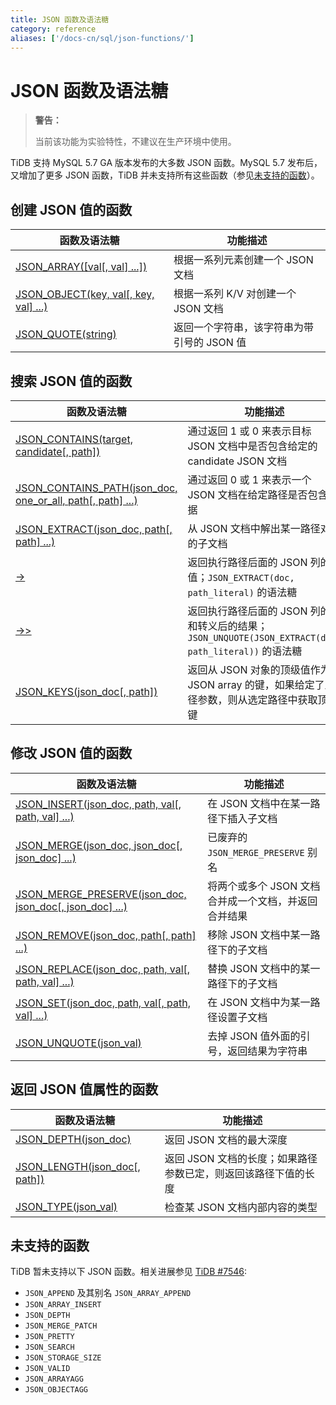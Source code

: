 ```yaml
---
title: JSON 函数及语法糖
category: reference
aliases: ['/docs-cn/sql/json-functions/']
---
```


# JSON 函数及语法糖

> **警告：**
>
> 当前该功能为实验特性，不建议在生产环境中使用。

TiDB 支持 MySQL 5.7 GA 版本发布的大多数 JSON 函数。MySQL 5.7 发布后，又增加了更多 JSON 函数，TiDB 并未支持所有这些函数（参见[未支持的函数](#未支持的函数)）。

## 创建 JSON 值的函数

| 函数及语法糖                                                       | 功能描述                                                   |
| ------------------------------------------------------------------ | ---------------------------------------------------------- |
| [JSON_ARRAY([val[, val] ...])][json_array]                         | 根据一系列元素创建一个 JSON 文档 |
| [JSON_OBJECT(key, val[, key, val] ...)][json_object]               | 根据一系列 K/V 对创建一个 JSON 文档 |
| [JSON_QUOTE(string)][json_quote]                                   | 返回一个字符串，该字符串为带引号的 JSON 值 |

## 搜索 JSON 值的函数

| 函数及语法糖                                                       | 功能描述                                                   |
| ------------------------------------------------------------------ | ---------------------------------------------------------- |
| [JSON_CONTAINS(target, candidate[, path])][json_contains] | 通过返回 1 或 0 来表示目标 JSON 文档中是否包含给定的 candidate JSON 文档 |
| [JSON_CONTAINS_PATH(json_doc, one_or_all, path[, path] ...)][json_contains_path] | 通过返回 0 或 1 来表示一个 JSON 文档在给定路径是否包含数据 |
| [JSON_EXTRACT(json_doc, path[, path] ...)][json_extract]          | 从 JSON 文档中解出某一路径对应的子文档                     |
| [->][json_short_extract]  | 返回执行路径后面的 JSON 列的值；`JSON_EXTRACT(doc, path_literal)` 的语法糖  |
| [->>][json_short_extract_unquote]  | 返回执行路径后面的 JSON 列的值和转义后的结果； `JSON_UNQUOTE(JSON_EXTRACT(doc, path_literal))` 的语法糖 |
| [JSON_KEYS(json_doc[, path])][json_keys] | 返回从 JSON 对象的顶级值作为 JSON array 的键，如果给定了路径参数，则从选定路径中获取顶级键 |

## 修改 JSON 值的函数

| 函数及语法糖 | 功能描述 |
| --------------------------------- | ----------- |
| [JSON_INSERT(json_doc, path, val[, path, val] ...)][json_insert] | 在 JSON 文档中在某一路径下插入子文档 |
| [JSON_MERGE(json_doc, json_doc[, json_doc] ...)][json_merge]  | 已废弃的 `JSON_MERGE_PRESERVE` 别名 |
| [JSON_MERGE_PRESERVE(json_doc, json_doc[, json_doc] ...)][json_merge_preserve]  | 将两个或多个 JSON 文档合并成一个文档，并返回合并结果 |
| [JSON_REMOVE(json_doc, path[, path] ...)][json_remove]    | 移除 JSON 文档中某一路径下的子文档 |
| [JSON_REPLACE(json_doc, path, val[, path, val] ...)][json_replace] | 替换 JSON 文档中的某一路径下的子文档 |
| [JSON_SET(json_doc, path, val[, path, val] ...)][json_set]  | 在 JSON 文档中为某一路径设置子文档 |
| [JSON_UNQUOTE(json_val)][json_unquote] |  去掉 JSON 值外面的引号，返回结果为字符串 |

## 返回 JSON 值属性的函数

| 函数及语法糖 | 功能描述 |
| --------------------------------- | ----------- |
| [JSON_DEPTH(json_doc)][json_depth] | 返回 JSON 文档的最大深度 |
| [JSON_LENGTH(json_doc[, path])][json_length] | 返回 JSON 文档的长度；如果路径参数已定，则返回该路径下值的长度 |
| [JSON_TYPE(json_val)][json_type] | 检查某 JSON 文档内部内容的类型 |

## 未支持的函数

TiDB 暂未支持以下 JSON 函数。相关进展参见 [TiDB #7546](https://github.com/pingcap/tidb/issues/7546):

* `JSON_APPEND` 及其别名 `JSON_ARRAY_APPEND`
* `JSON_ARRAY_INSERT`
* `JSON_DEPTH`
* `JSON_MERGE_PATCH`
* `JSON_PRETTY`
* `JSON_SEARCH`
* `JSON_STORAGE_SIZE`
* `JSON_VALID`
* `JSON_ARRAYAGG`
* `JSON_OBJECTAGG`

[json_extract]: https://dev.mysql.com/doc/refman/5.7/en/json-search-functions.html#function_json-extract
[json_short_extract]: https://dev.mysql.com/doc/refman/5.7/en/json-search-functions.html#operator_json-column-path
[json_short_extract_unquote]: https://dev.mysql.com/doc/refman/5.7/en/json-search-functions.html#operator_json-inline-path
[json_unquote]: https://dev.mysql.com/doc/refman/5.7/en/json-modification-functions.html#function_json-unquote
[json_type]: https://dev.mysql.com/doc/refman/5.7/en/json-attribute-functions.html#function_json-type
[json_set]: https://dev.mysql.com/doc/refman/5.7/en/json-modification-functions.html#function_json-set
[json_insert]: https://dev.mysql.com/doc/refman/5.7/en/json-modification-functions.html#function_json-insert
[json_replace]: https://dev.mysql.com/doc/refman/5.7/en/json-modification-functions.html#function_json-replace
[json_remove]: https://dev.mysql.com/doc/refman/5.7/en/json-modification-functions.html#function_json-remove
[json_merge]: https://dev.mysql.com/doc/refman/5.7/en/json-modification-functions.html#function_json-merge
[json_merge_preserve]: https://dev.mysql.com/doc/refman/5.7/en/json-modification-functions.html#function_json-merge-preserve
[json_object]: https://dev.mysql.com/doc/refman/5.7/en/json-creation-functions.html#function_json-object
[json_array]: https://dev.mysql.com/doc/refman/5.7/en/json-creation-functions.html#function_json-array
[json_keys]: https://dev.mysql.com/doc/refman/5.7/en/json-search-functions.html#function_json-keys
[json_length]: https://dev.mysql.com/doc/refman/5.7/en/json-attribute-functions.html#function_json-length
[json_valid]: https://dev.mysql.com/doc/refman/5.7/en/json-attribute-functions.html#function_json-valid
[json_quote]: https://dev.mysql.com/doc/refman/5.7/en/json-creation-functions.html#function_json-quote
[json_contains]: https://dev.mysql.com/doc/refman/5.7/en/json-search-functions.html#function_json-contains
[json_contains_path]: https://dev.mysql.com/doc/refman/5.7/en/json-search-functions.html#function_json-contains-path
[json_arrayagg]: https://dev.mysql.com/doc/refman/5.7/en/group-by-functions.html#function_json-arrayagg
[json_depth]: https://dev.mysql.com/doc/refman/5.7/en/json-attribute-functions.html#function_json-depth
